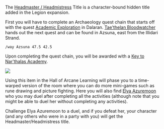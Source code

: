 The [Headmaster / Headmistress](https://www.wowdb.com/titles/494-headmaster) Title is a character-bound hidden title added in the Legion expansion.

First you will have to complete an Archaeology quest chain that starts off with the quest [Academic Exploration](https://www.wowdb.com/quests/41183-academic-exploration) in Dalaran. [Tae'thelan Bloodwatcher](https://www.wowdb.com/npcs/103482-taethelan-bloodwatcher) hands out the next quest and can be found in Azsuna, east from the Illidari Strand.

`/way Azsuna 47.5 42.5`

Upon completing the quest chain, you will be awarded with a [Key to Nar'thalas Academy](https://www.wowdb.com/items/131744-key-to-narthalas-academy).

[![](https://warcraft-secrets.com/wp-content/uploads/2018/06/Narthalas-Academy.jpg)](https://warcraft-secrets.com/wp-content/uploads/2018/06/Narthalas-Academy.jpg)

Using this item in the Hall of Arcane Learning will phase you to a time-warped version of the room where you can do more mini-games such as rune drawing and picture fighting. Here you will also find [Elya Azuremoon](https://www.wowdb.com/npcs/112111-elya-azuremoon) who you may duel after completing all the activities (although note that you might be able to duel her without completing any activities).

Challenge Elya Azuremoon to a duel, and if you defeat her, your character (and any others who were in a party with you) will get the Headmaster/Headmistress title.